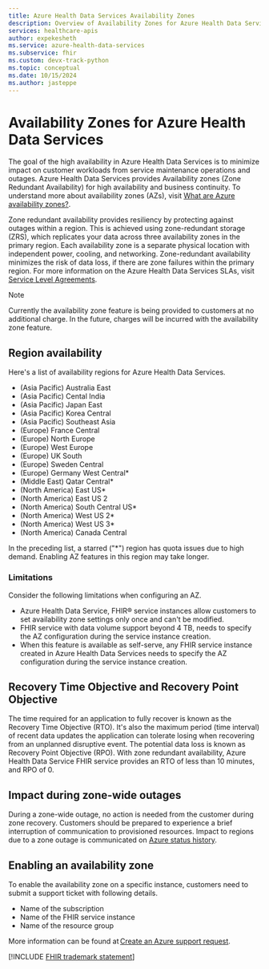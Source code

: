 ```yaml
---
title: Azure Health Data Services Availability Zones
description: Overview of Availability Zones for Azure Health Data Services
services: healthcare-apis
author: expekesheth
ms.service: azure-health-data-services
ms.subservice: fhir
ms.custom: devx-track-python
ms.topic: conceptual
ms.date: 10/15/2024
ms.author: jasteppe
---
```


# Availability Zones for Azure Health Data Services

The goal of the high availability in Azure Health Data Services is to minimize impact on customer workloads from service maintenance operations and outages. Azure Health Data Services provides Availability zones (Zone Redundant Availability) for high availability and business continuity. To understand more about availability zones (AZs), visit [What are Azure availability zones?](/azure/reliability/availability-zones-overview?tabs=azure-cli).

Zone redundant availability provides resiliency by protecting against outages within a region. This is achieved using zone-redundant storage (ZRS), which replicates your data across three availability zones in the primary region. Each availability zone is a separate physical location with independent power, cooling, and networking. Zone-redundant availability minimizes the risk of data loss, if there are zone failures within the primary region. For more information on the Azure Health Data Services SLAs, visit [Service Level Agreements](https://view.officeapps.live.com/op/view.aspx?src=https%3A%2F%2Fwwlpdocumentsearch.blob.core.windows.net%2Fprodv2%2FOnlineSvcsConsolidatedSLA(WW)(English)(February2024)(CR).docx&wdOrigin=BROWSELINK).

> [!NOTE]
> Currently the availability zone feature is being provided to customers at no additional charge. In the future, charges will be incurred with the availability zone feature.

## Region availability

Here's a list of availability regions for Azure Health Data Services.

- (Asia Pacific) Australia East
- (Asia Pacific) Cental India
- (Asia Pacific) Japan East
- (Asia Pacific) Korea Central
- (Asia Pacific) Southeast Asia
- (Europe) France Central
- (Europe) North Europe
- (Europe) West Europe
- (Europe) UK South
- (Europe) Sweden Central
- (Europe) Germany West Central*
- (Middle East) Qatar Central*
- (North America) East US*
- (North America) East US 2
- (North America) South Central US*
- (North America) West US 2*
- (North America) West US 3*
- (North America) Canada Central

In the preceding list, a starred ("*") region has quota issues due to high demand. Enabling AZ features in this region may take longer.

### Limitations

Consider the following limitations when configuring an AZ.

- Azure Health Data Service, FHIR&reg; service instances allow customers to set availability zone settings only once and can't be modified.
- FHIR service with data volume support beyond 4 TB, needs to specify the AZ configuration during the service instance creation.
- When this feature is available as self-serve, any FHIR service instance created in Azure Health Data Services needs to specify the AZ configuration during the service instance creation.

## Recovery Time Objective and Recovery Point Objective

The time required for an application to fully recover is known as the Recovery Time Objective (RTO). It's also the maximum period (time interval) of recent data updates the application can tolerate losing when recovering from an unplanned disruptive event. The potential data loss is known as Recovery Point Objective (RPO).
With zone redundant availability, Azure Health Data Service FHIR service provides an RTO of less than 10 minutes, and RPO of 0.

## Impact during zone-wide outages

During a zone-wide outage, no action is needed from the customer during zone recovery. Customers should be prepared to experience a brief interruption of communication to provisioned resources. Impact to regions due to a zone outage is communicated on [Azure status history](https://azure.status.microsoft/status/history/).

## Enabling an availability zone

To enable the availability zone on a specific instance, customers need to submit a support ticket with following details.

- Name of the subscription
- Name of the FHIR service instance
- Name of the resource group

More information can be found at [Create an Azure support request](/azure/azure-portal/supportability/how-to-create-azure-support-request).

[!INCLUDE [FHIR trademark statement](includes/healthcare-apis-fhir-trademark.md)]